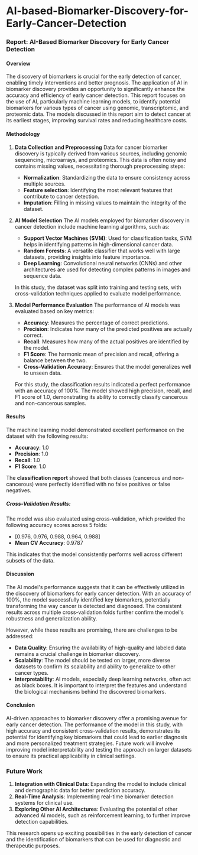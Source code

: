 # AI-based-Biomarker-Discovery-for-Early-Cancer-Detection
### Report: AI-Based Biomarker Discovery for Early Cancer Detection

#### Overview
The discovery of biomarkers is crucial for the early detection of cancer, enabling timely interventions and better prognosis. The application of AI in biomarker discovery provides an opportunity to significantly enhance the accuracy and efficiency of early cancer detection. This report focuses on the use of AI, particularly machine learning models, to identify potential biomarkers for various types of cancer using genomic, transcriptomic, and proteomic data. The models discussed in this report aim to detect cancer at its earliest stages, improving survival rates and reducing healthcare costs.

#### Methodology

1. **Data Collection and Preprocessing**
   Data for cancer biomarker discovery is typically derived from various sources, including genomic sequencing, microarrays, and proteomics. This data is often noisy and contains missing values, necessitating thorough preprocessing steps:
   - **Normalization**: Standardizing the data to ensure consistency across multiple sources.
   - **Feature selection**: Identifying the most relevant features that contribute to cancer detection.
   - **Imputation**: Filling in missing values to maintain the integrity of the dataset.

2. **AI Model Selection**
   The AI models employed for biomarker discovery in cancer detection include machine learning algorithms, such as:
   - **Support Vector Machines (SVM)**: Used for classification tasks, SVM helps in identifying patterns in high-dimensional cancer data.
   - **Random Forests**: A versatile classifier that works well with large datasets, providing insights into feature importance.
   - **Deep Learning**: Convolutional neural networks (CNNs) and other architectures are used for detecting complex patterns in images and sequence data.

   In this study, the dataset was split into training and testing sets, with cross-validation techniques applied to evaluate model performance.

3. **Model Performance Evaluation**
   The performance of AI models was evaluated based on key metrics:
   - **Accuracy**: Measures the percentage of correct predictions.
   - **Precision**: Indicates how many of the predicted positives are actually correct.
   - **Recall**: Measures how many of the actual positives are identified by the model.
   - **F1 Score**: The harmonic mean of precision and recall, offering a balance between the two.
   - **Cross-Validation Accuracy**: Ensures that the model generalizes well to unseen data.

   For this study, the classification results indicated a perfect performance with an accuracy of 100%. The model showed high precision, recall, and F1 score of 1.0, demonstrating its ability to correctly classify cancerous and non-cancerous samples.

#### Results

The machine learning model demonstrated excellent performance on the dataset with the following results:
- **Accuracy**: 1.0
- **Precision**: 1.0
- **Recall**: 1.0
- **F1 Score**: 1.0

The **classification report** showed that both classes (cancerous and non-cancerous) were perfectly identified with no false positives or false negatives.

##### Cross-Validation Results:
The model was also evaluated using cross-validation, which provided the following accuracy scores across 5 folds:
- [0.976, 0.976, 0.988, 0.964, 0.988]
- **Mean CV Accuracy**: 0.9787

This indicates that the model consistently performs well across different subsets of the data.

#### Discussion

The AI model's performance suggests that it can be effectively utilized in the discovery of biomarkers for early cancer detection. With an accuracy of 100%, the model successfully identified key biomarkers, potentially transforming the way cancer is detected and diagnosed. The consistent results across multiple cross-validation folds further confirm the model's robustness and generalization ability.

However, while these results are promising, there are challenges to be addressed:
- **Data Quality**: Ensuring the availability of high-quality and labeled data remains a crucial challenge in biomarker discovery.
- **Scalability**: The model should be tested on larger, more diverse datasets to confirm its scalability and ability to generalize to other cancer types.
- **Interpretability**: AI models, especially deep learning networks, often act as black boxes. It is important to interpret the features and understand the biological mechanisms behind the discovered biomarkers.

#### Conclusion

AI-driven approaches to biomarker discovery offer a promising avenue for early cancer detection. The performance of the model in this study, with high accuracy and consistent cross-validation results, demonstrates its potential for identifying key biomarkers that could lead to earlier diagnosis and more personalized treatment strategies. Future work will involve improving model interpretability and testing the approach on larger datasets to ensure its practical applicability in clinical settings.

### Future Work
1. **Integration with Clinical Data**: Expanding the model to include clinical and demographic data for better prediction accuracy.
2. **Real-Time Analysis**: Implementing real-time biomarker detection systems for clinical use.
3. **Exploring Other AI Architectures**: Evaluating the potential of other advanced AI models, such as reinforcement learning, to further improve detection capabilities. 

This research opens up exciting possibilities in the early detection of cancer and the identification of biomarkers that can be used for diagnostic and therapeutic purposes.
